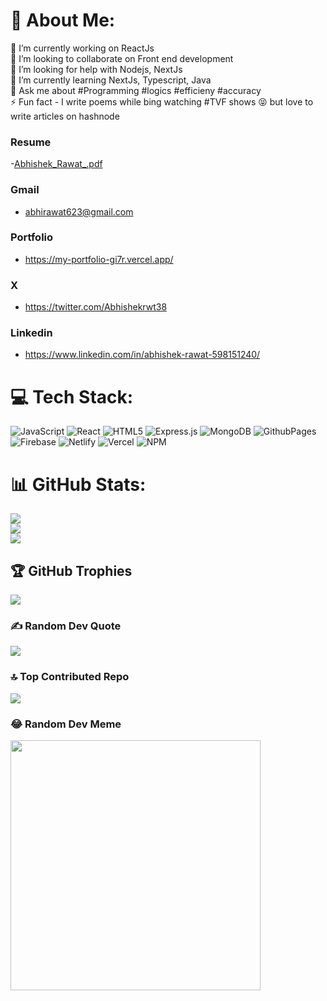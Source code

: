 # 💫 About Me:
🔭 I’m currently working on ReactJs <br>👯 I’m looking to collaborate on Front end development <br>🤝 I’m looking for help with Nodejs, NextJs<br>🌱 I’m currently learning NextJs, Typescript, Java<br>💬 Ask me about #Programming #logics #efficieny #accuracy<br>⚡ Fun fact - I write poems while bing watching #TVF shows 😝 but love to write articles on hashnode

### Resume  
-[Abhishek_Rawat_.pdf](https://github.com/Abhirawat623/Abhirawat623/files/14042479/Abhishek_Rawat_.pdf)

  
### Gmail
- abhirawat623@gmail.com
  
### Portfolio
- https://my-portfolio-gi7r.vercel.app/
  
### X
- https://twitter.com/Abhishekrwt38
  
### Linkedin
- https://www.linkedin.com/in/abhishek-rawat-598151240/


# 💻 Tech Stack:
![JavaScript](https://img.shields.io/badge/javascript-%23323330.svg?style=for-the-badge&logo=javascript&logoColor=%23F7DF1E) ![React](https://img.shields.io/badge/react-%2320232a.svg?style=for-the-badge&logo=react&logoColor=%2361DAFB) ![HTML5](https://img.shields.io/badge/html5-%23E34F26.svg?style=for-the-badge&logo=html5&logoColor=white) ![Express.js](https://img.shields.io/badge/express.js-%23404d59.svg?style=for-the-badge&logo=express&logoColor=%2361DAFB) ![MongoDB](https://img.shields.io/badge/MongoDB-%234ea94b.svg?style=for-the-badge&logo=mongodb&logoColor=white) ![GithubPages](https://img.shields.io/badge/github%20pages-121013?style=for-the-badge&logo=github&logoColor=white) ![Firebase](https://img.shields.io/badge/firebase-%23039BE5.svg?style=for-the-badge&logo=firebase) ![Netlify](https://img.shields.io/badge/netlify-%23000000.svg?style=for-the-badge&logo=netlify&logoColor=#00C7B7) ![Vercel](https://img.shields.io/badge/vercel-%23000000.svg?style=for-the-badge&logo=vercel&logoColor=white) ![NPM](https://img.shields.io/badge/NPM-%23CB3837.svg?style=for-the-badge&logo=npm&logoColor=white)
# 📊 GitHub Stats:
![](https://github-readme-stats.vercel.app/api?username=abhirawat623&theme=swift&hide_border=false&include_all_commits=true&count_private=false)<br/>
![](https://github-readme-streak-stats.herokuapp.com/?user=abhirawat623&theme=swift&hide_border=false)<br/>
![](https://github-readme-stats.vercel.app/api/top-langs/?username=abhirawat623&theme=swift&hide_border=false&include_all_commits=true&count_private=false&layout=compact)

## 🏆 GitHub Trophies
![](https://github-profile-trophy.vercel.app/?username=abhirawat623&theme=darkhub&no-frame=false&no-bg=false&margin-w=4)

### ✍️ Random Dev Quote
![](https://quotes-github-readme.vercel.app/api?type=horizontal&theme=radical)

### 🔝 Top Contributed Repo
![](https://github-contributor-stats.vercel.app/api?username=abhirawat623&limit=5&theme=nord&combine_all_yearly_contributions=true)

### 😂 Random Dev Meme
<img src='https://randommeme-five.vercel.app/' style="height: 400px;"/>

<!-- Proudly created with GPRM ( https://gprm.itsvg.in ) -->

